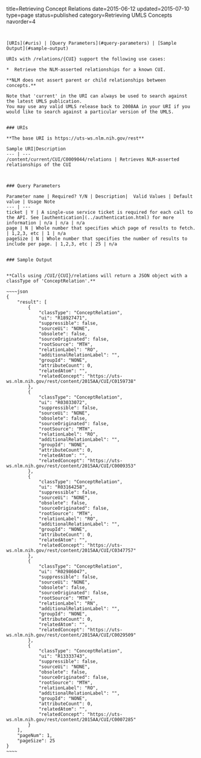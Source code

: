 title=Retrieving Concept Relations
date=2015-06-12
updated=2015-07-10
type=page
status=published
category=Retrieving UMLS Concepts
navorder=4
~~~~~~


[URIs](#uris) | [Query Parameters](#query-parameters) | [Sample Output](#sample-output)

URIs with /relations/{CUI} support the following use cases:

*  Retrieve the NLM-asserted relationships for a known CUI.

**NLM does not assert parent or child relationships between concepts.**

Note that 'current' in the URI can always be used to search against the latest UMLS publication.
You may use any valid UMLS release back to 2008AA in your URI if you would like to search against a particular version of the UMLS.


### URIs

**The base URI is https://uts-ws.nlm.nih.gov/rest**

Sample URI|Description
--- | ---
/content/current/CUI/C0009044/relations | Retrieves NLM-asserted relationships of the CUI



### Query Parameters

Parameter name | Required? Y/N | Description|  Valid Values | Default value | Usage Note
--- | ---
ticket | Y | A single-use service ticket is required for each call to the API. See [authentication](../authentication.html) for more information | n/a | n/a | n/a 
page | N | Whole number that specifies which page of results to fetch. | 1,2,3, etc | 1 | n/a
pageSize | N | Whole number that specifies the number of results to include per page. | 1,2,3, etc | 25 | n/a


### Sample Output


**Calls using /CUI/{CUI}/relations will return a JSON object with a classType of 'ConceptRelation'.**

~~~~json
{
    "result": [
        {
            "classType": "ConceptRelation",
            "ui": "R18927471",
            "suppressible": false,
            "sourceUi": "NONE",
            "obsolete": false,
            "sourceOriginated": false,
            "rootSource": "MTH",
            "relationLabel": "RO",
            "additionalRelationLabel": "",
            "groupId": "NONE",
            "attributeCount": 0,
            "relatedAtom": "",
            "relatedConcept": "https://uts-ws.nlm.nih.gov/rest/content/2015AA/CUI/C0159738"
        },
        {
            "classType": "ConceptRelation",
            "ui": "R03033072",
            "suppressible": false,
            "sourceUi": "NONE",
            "obsolete": false,
            "sourceOriginated": false,
            "rootSource": "MTH",
            "relationLabel": "RO",
            "additionalRelationLabel": "",
            "groupId": "NONE",
            "attributeCount": 0,
            "relatedAtom": "",
            "relatedConcept": "https://uts-ws.nlm.nih.gov/rest/content/2015AA/CUI/C0009353"
        },
        {
            "classType": "ConceptRelation",
            "ui": "R03164258",
            "suppressible": false,
            "sourceUi": "NONE",
            "obsolete": false,
            "sourceOriginated": false,
            "rootSource": "MTH",
            "relationLabel": "RO",
            "additionalRelationLabel": "",
            "groupId": "NONE",
            "attributeCount": 0,
            "relatedAtom": "",
            "relatedConcept": "https://uts-ws.nlm.nih.gov/rest/content/2015AA/CUI/C0347757"
        },
        {
            "classType": "ConceptRelation",
            "ui": "R02986047",
            "suppressible": false,
            "sourceUi": "NONE",
            "obsolete": false,
            "sourceOriginated": false,
            "rootSource": "MTH",
            "relationLabel": "RN",
            "additionalRelationLabel": "",
            "groupId": "NONE",
            "attributeCount": 0,
            "relatedAtom": "",
            "relatedConcept": "https://uts-ws.nlm.nih.gov/rest/content/2015AA/CUI/C0029509"
        },
        {
            "classType": "ConceptRelation",
            "ui": "R13333743",
            "suppressible": false,
            "sourceUi": "NONE",
            "obsolete": false,
            "sourceOriginated": false,
            "rootSource": "MTH",
            "relationLabel": "RO",
            "additionalRelationLabel": "",
            "groupId": "NONE",
            "attributeCount": 0,
            "relatedAtom": "",
            "relatedConcept": "https://uts-ws.nlm.nih.gov/rest/content/2015AA/CUI/C0007285"
        }
    ],
    "pageNum": 1,
    "pageSize": 25
}
~~~~
